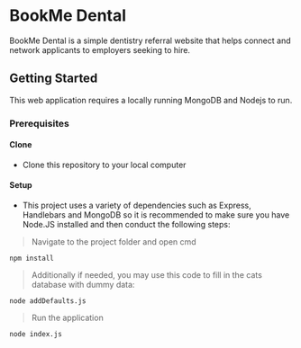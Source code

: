 # BookMe Dental

BookMe Dental is a simple dentistry referral website that helps connect and network applicants to employers seeking to hire.

## Getting Started
This web application requires a locally running MongoDB and Nodejs to run.

### Prerequisites
#### Clone
- Clone this repository to your local computer

#### Setup

- This project uses a variety of dependencies such as Express, Handlebars and MongoDB so it is recommended to make sure you have Node.JS installed and then conduct the following steps:
> Navigate to the project folder and open cmd
```shell
npm install
```
> Additionally if needed, you may use this code to fill in the cats database with dummy data:
```shell
node addDefaults.js
```
> Run the application
```shell
node index.js
```


